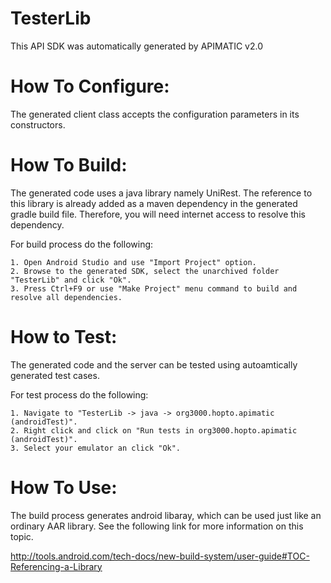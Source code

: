 TesterLib
=================
This API SDK was automatically generated by APIMATIC v2.0

How To Configure:
=================
The generated client class accepts the configuration parameters in its constructors.

How To Build: 
=============
The generated code uses a java library namely UniRest. The reference to this
library is already added as a maven dependency in the generated gradle build
file. Therefore, you will need internet access to resolve this dependency.

For build process do the following:

    1. Open Android Studio and use "Import Project" option. 
    2. Browse to the generated SDK, select the unarchived folder "TesterLib" and click "Ok".
    3. Press Ctrl+F9 or use "Make Project" menu command to build and resolve all dependencies.

How to Test:
===========
The generated code and the server can be tested using autoamtically generated test cases. 

For test process do the following:

    1. Navigate to "TesterLib -> java -> org3000.hopto.apimatic (androidTest)".
	2. Right click and click on "Run tests in org3000.hopto.apimatic (androidTest)".
	3. Select your emulator an click "Ok".

How To Use:
===========
The build process generates android libaray, which can be used just like an
ordinary AAR library. See the following link for more information on this
topic.

http://tools.android.com/tech-docs/new-build-system/user-guide#TOC-Referencing-a-Library